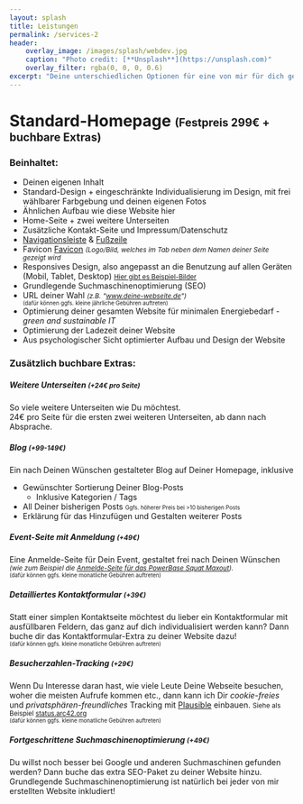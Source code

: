 ```yaml
---
layout: splash
title: Leistungen
permalink: /services-2
header:
    overlay_image: /images/splash/webdev.jpg
    caption: "Photo credit: [**Unsplash**](https://unsplash.com)"
    overlay_filter: rgba(0, 0, 0, 0.6)
excerpt: "Deine unterschiedlichen Optionen für eine von mir für dich gestaltete Website"
---
```


# Standard-Homepage <small> <i class="fas fa-laptop"></i> <small class="price"> (Festpreis 299€ + buchbare Extras) </small> </small>

### Beinhaltet: 
- Deinen eigenen Inhalt
- Standard-Design + eingeschränkte Individualisierung im Design, mit frei wählbarer Farbgebung und deinen eigenen Fotos
- Ähnlichen Aufbau wie diese Website hier
- Home-Seite + zwei weitere Unterseiten
- Zusätzliche Kontakt-Seite und Impressum/Datenschutz
- [Navigationsleiste](/gallery#navigationsleiste) & [Fußzeile](/gallery#fußzeile)
- Favicon [Favicon](/gallery#favicon) <small markdown="1"> *(Logo/Bild, welches im Tab neben dem Namen deiner Seite gezeigt wird* </small>
- Responsives Design, also angepasst an die Benutzung auf allen Geräten (Mobil, Tablet, Desktop) <small markdown="1"> [Hier gibt es Beispiel-Bilder](/gallery#mobile-ansicht-vs-desktop-ansicht) </small>
- Grundlegende Suchmaschinenoptimierung (SEO)
- URL deiner Wahl <small markdown="1"> *(z.B. "www.deine-webseite.de")* <small> <br> (dafür können ggfs. kleine jährliche Gebühren auftreten) </small></small>
- Optimierung deiner gesamten Website für minimalen Energiebedarf - *green and sustainable IT*
- Optimierung der Ladezeit deiner Website
- Aus psychologischer Sicht optimierter Aufbau und Design der Website

### Zusätzlich buchbare Extras:

##### Weitere Unterseiten <i class="fas fa-file"></i><small class="price"> (+24€ pro Seite) </small>
So viele weitere Unterseiten wie Du möchtest.  
24€ pro Seite für die ersten zwei weiteren Unterseiten, ab dann nach Absprache.

##### Blog <i class="fas fa-pen"></i> <small class="price"> (+99-149€) </small>
Ein nach Deinen Wünschen gestalteter Blog auf Deiner Homepage, inklusive
* Gewünschter Sortierung Deiner Blog-Posts
    * Inklusive Kategorien / Tags
* All Deiner bisherigen Posts <small><small> Ggfs. höherer Preis bei >10 bisherigen Posts </small></small>
* Erklärung für das Hinzufügen und Gestalten weiterer Posts

##### Event-Seite mit Anmeldung <i class="fas fa-calendar"></i> <small class="price"> (+49€) </small>
Eine Anmelde-Seite für Dein Event, gestaltet frei nach Deinen Wünschen <small markdown="1"> *(wie zum Beispiel die [Anmelde-Seite
für das PowerBase Squat Maxout](https://anmeldung-squatmax.netlify.app/anmeldung)).*</small>   
<small> <small>(dafür können ggfs. kleine monatliche Gebühren auftreten) </small></small>

##### Detailliertes Kontaktformular <small class="price"> (+39€) </small>
Statt einer simplen Kontaktseite möchtest du lieber ein Kontaktformular mit ausfüllbaren Feldern, das ganz auf dich individualisiert werden kann?
Dann buche dir das Kontaktformular-Extra zu deiner Website dazu!   
<small> <small>(dafür können ggfs. kleine monatliche Gebühren auftreten) </small></small>

##### Besucherzahlen-Tracking <i class="fas fa-chart-bar"></i> <small class="price"> (+29€) </small>
Wenn Du Interesse daran hast, wie viele Leute Deine Webseite besuchen, woher die meisten Aufrufe kommen etc.,
dann kann ich Dir *cookie-freies* und *privatsphären-freundliches* Tracking mit [Plausible](https://plausible.io/) einbauen.
<small markdown="1"> Siehe als Beispiel [status.arc42.org](https://status.arc42.org/)</small>     
<small> <small>(dafür können ggfs. kleine monatliche Gebühren auftreten) </small></small>

##### Fortgeschrittene Suchmaschinenoptimierung <small class="price"> (+49€) </small>
Du willst noch besser bei Google und anderen Suchmaschinen gefunden werden?
Dann buche das extra SEO-Paket zu deiner Website hinzu. Grundlegende Suchmaschinenoptimierung ist natürlich bei jeder von mir erstellten Website inkludiert!
